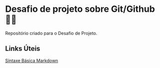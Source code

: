 # Desafio de projeto sobre Git/Github👩‍🎓
Repositório criado para o Desafio de Projeto.

## Links Úteis
[Síntaxe Básica Markdown](https://www.markdownguide.org/basc-syntax/)
